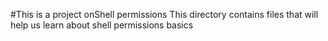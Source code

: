 #This is a project onShell permissions
This directory contains files that will help us learn about shell permissions basics
